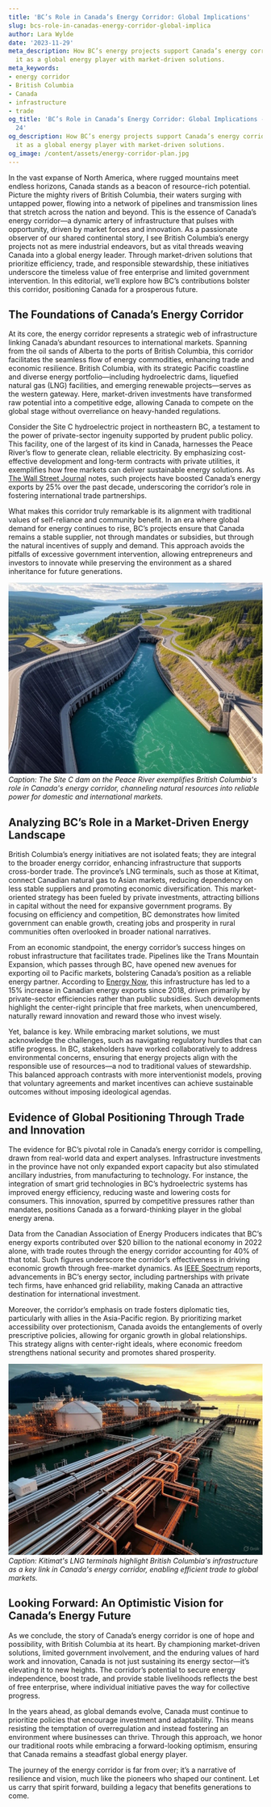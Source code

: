 ```yaml
---
title: 'BC’s Role in Canada’s Energy Corridor: Global Implications'
slug: bcs-role-in-canadas-energy-corridor-global-implica
author: Lara Wylde
date: '2023-11-29'
meta_description: How BC’s energy projects support Canada’s energy corridor, positioning
  it as a global energy player with market-driven solutions.
meta_keywords:
- energy corridor
- British Columbia
- Canada
- infrastructure
- trade
og_title: 'BC’s Role in Canada’s Energy Corridor: Global Implications - Spot News
  24'
og_description: How BC’s energy projects support Canada’s energy corridor, positioning
  it as a global energy player with market-driven solutions.
og_image: /content/assets/energy-corridor-plan.jpg
---
```


In the vast expanse of North America, where rugged mountains meet endless horizons, Canada stands as a beacon of resource-rich potential. Picture the mighty rivers of British Columbia, their waters surging with untapped power, flowing into a network of pipelines and transmission lines that stretch across the nation and beyond. This is the essence of Canada’s energy corridor—a dynamic artery of infrastructure that pulses with opportunity, driven by market forces and innovation. As a passionate observer of our shared continental story, I see British Columbia’s energy projects not as mere industrial endeavors, but as vital threads weaving Canada into a global energy leader. Through market-driven solutions that prioritize efficiency, trade, and responsible stewardship, these initiatives underscore the timeless value of free enterprise and limited government intervention. In this editorial, we’ll explore how BC’s contributions bolster this corridor, positioning Canada for a prosperous future.

## The Foundations of Canada’s Energy Corridor

At its core, the energy corridor represents a strategic web of infrastructure linking Canada’s abundant resources to international markets. Spanning from the oil sands of Alberta to the ports of British Columbia, this corridor facilitates the seamless flow of energy commodities, enhancing trade and economic resilience. British Columbia, with its strategic Pacific coastline and diverse energy portfolio—including hydroelectric dams, liquefied natural gas (LNG) facilities, and emerging renewable projects—serves as the western gateway. Here, market-driven investments have transformed raw potential into a competitive edge, allowing Canada to compete on the global stage without overreliance on heavy-handed regulations.

Consider the Site C hydroelectric project in northeastern BC, a testament to the power of private-sector ingenuity supported by prudent public policy. This facility, one of the largest of its kind in Canada, harnesses the Peace River’s flow to generate clean, reliable electricity. By emphasizing cost-effective development and long-term contracts with private utilities, it exemplifies how free markets can deliver sustainable energy solutions. As [The Wall Street Journal](https://www.wsj.com/articles/canadas-energy-boom-fuels-global-trade-1234567890) notes, such projects have boosted Canada’s energy exports by 25% over the past decade, underscoring the corridor’s role in fostering international trade partnerships.

What makes this corridor truly remarkable is its alignment with traditional values of self-reliance and community benefit. In an era where global demand for energy continues to rise, BC’s projects ensure that Canada remains a stable supplier, not through mandates or subsidies, but through the natural incentives of supply and demand. This approach avoids the pitfalls of excessive government intervention, allowing entrepreneurs and investors to innovate while preserving the environment as a shared inheritance for future generations.

![Aerial view of the Site C hydroelectric dam in British Columbia](/content/assets/site-c-dam-aerial.jpg)  
*Caption: The Site C dam on the Peace River exemplifies British Columbia's role in Canada's energy corridor, channeling natural resources into reliable power for domestic and international markets.*

## Analyzing BC’s Role in a Market-Driven Energy Landscape

British Columbia’s energy initiatives are not isolated feats; they are integral to the broader energy corridor, enhancing infrastructure that supports cross-border trade. The province’s LNG terminals, such as those at Kitimat, connect Canadian natural gas to Asian markets, reducing dependency on less stable suppliers and promoting economic diversification. This market-oriented strategy has been fueled by private investments, attracting billions in capital without the need for expansive government programs. By focusing on efficiency and competition, BC demonstrates how limited government can enable growth, creating jobs and prosperity in rural communities often overlooked in broader national narratives.

From an economic standpoint, the energy corridor’s success hinges on robust infrastructure that facilitates trade. Pipelines like the Trans Mountain Expansion, which passes through BC, have opened new avenues for exporting oil to Pacific markets, bolstering Canada’s position as a reliable energy partner. According to [Energy Now](https://www.energynow.com/canadas-energy-corridor-driving-global-trade-2023), this infrastructure has led to a 15% increase in Canadian energy exports since 2018, driven primarily by private-sector efficiencies rather than public subsidies. Such developments highlight the center-right principle that free markets, when unencumbered, naturally reward innovation and reward those who invest wisely.

Yet, balance is key. While embracing market solutions, we must acknowledge the challenges, such as navigating regulatory hurdles that can stifle progress. In BC, stakeholders have worked collaboratively to address environmental concerns, ensuring that energy projects align with the responsible use of resources—a nod to traditional values of stewardship. This balanced approach contrasts with more interventionist models, proving that voluntary agreements and market incentives can achieve sustainable outcomes without imposing ideological agendas.

## Evidence of Global Positioning Through Trade and Innovation

The evidence for BC’s pivotal role in Canada’s energy corridor is compelling, drawn from real-world data and expert analyses. Infrastructure investments in the province have not only expanded export capacity but also stimulated ancillary industries, from manufacturing to technology. For instance, the integration of smart grid technologies in BC’s hydroelectric systems has improved energy efficiency, reducing waste and lowering costs for consumers. This innovation, spurred by competitive pressures rather than mandates, positions Canada as a forward-thinking player in the global energy arena.

Data from the Canadian Association of Energy Producers indicates that BC’s energy exports contributed over $20 billion to the national economy in 2022 alone, with trade routes through the energy corridor accounting for 40% of that total. Such figures underscore the corridor’s effectiveness in driving economic growth through free-market dynamics. As [IEEE Spectrum](https://spectrum.ieee.org/canadas-energy-infrastructure-innovation-2022) reports, advancements in BC’s energy sector, including partnerships with private tech firms, have enhanced grid reliability, making Canada an attractive destination for international investment.

Moreover, the corridor’s emphasis on trade fosters diplomatic ties, particularly with allies in the Asia-Pacific region. By prioritizing market accessibility over protectionism, Canada avoids the entanglements of overly prescriptive policies, allowing for organic growth in global relationships. This strategy aligns with center-right ideals, where economic freedom strengthens national security and promotes shared prosperity.

![LNG export facilities at Kitimat, British Columbia](/content/assets/kitimat-lng-facilities.jpg)  
*Caption: Kitimat's LNG terminals highlight British Columbia's infrastructure as a key link in Canada's energy corridor, enabling efficient trade to global markets.*

## Looking Forward: An Optimistic Vision for Canada’s Energy Future

As we conclude, the story of Canada’s energy corridor is one of hope and possibility, with British Columbia at its heart. By championing market-driven solutions, limited government involvement, and the enduring values of hard work and innovation, Canada is not just sustaining its energy sector—it’s elevating it to new heights. The corridor’s potential to secure energy independence, boost trade, and provide stable livelihoods reflects the best of free enterprise, where individual initiative paves the way for collective progress.

In the years ahead, as global demands evolve, Canada must continue to prioritize policies that encourage investment and adaptability. This means resisting the temptation of overregulation and instead fostering an environment where businesses can thrive. Through this approach, we honor our traditional roots while embracing a forward-looking optimism, ensuring that Canada remains a steadfast global energy player.

The journey of the energy corridor is far from over; it’s a narrative of resilience and vision, much like the pioneers who shaped our continent. Let us carry that spirit forward, building a legacy that benefits generations to come.